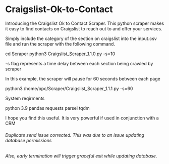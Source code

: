 # Craigslist-Ok-to-Contact

Introducing the Craigslist Ok to Contact Scraper. This python scraper makes it easy to find contacts on Craigslist to reach out to and offer your services.

Simply include the category of the section on craigslist into the input.csv file and run the scraper with the following command. 

cd Scraper
python3 Craigslist_Scraper_1.1.0.py -s=10

-s flag represents a time delay between each section being crawled by scraper

In this example, the scraper will pause for 60 seconds between each page

python3 /home/opc/Scraper/Craigslist_Scraper_1.1.1.py -s=60

System reqirments 

python 3.9
pandas
requests
parsel
tqdm

I hope you find this useful. It is very powerful if used in conjunction with a CRM

###### Duplicate send issue corrected. This was due to an issue updating database permissions
###### Also, early termination will trigger graceful exit while updating database.
